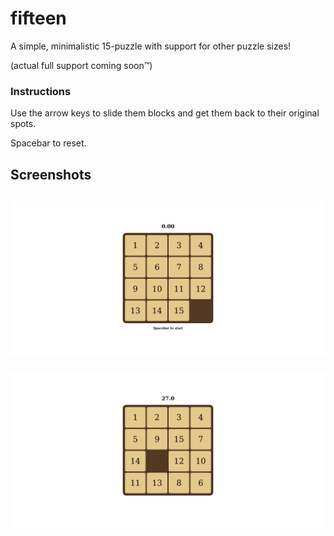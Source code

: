 # fifteen
A simple, minimalistic 15-puzzle with support for other puzzle sizes!

(actual full support coming soon™)

### Instructions
Use the arrow keys to slide them blocks and get them back to their original
spots.

Spacebar to reset.

## Screenshots

![](./screenshots/screenshot1.png)
---
![](./screenshots/screenshot2.png)
